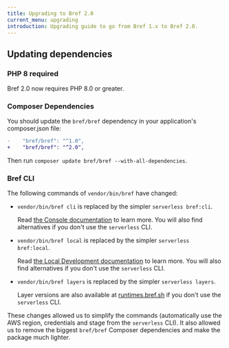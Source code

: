 ```yaml
---
title: Upgrading to Bref 2.0
current_menu: upgrading
introduction: Upgrading guide to go from Bref 1.x to Bref 2.0.
---
```


## Updating dependencies

### PHP 8 required

Bref 2.0 now requires PHP 8.0 or greater.

### Composer Dependencies

You should update the `bref/bref` dependency in your application's composer.json file:

```diff
-    "bref/bref": "^1.0",
+    "bref/bref": "^2.0",
```

Then run `composer update bref/bref --with-all-dependencies`.

### Bref CLI

The following commands of `vendor/bin/bref` have changed:

- `vendor/bin/bref cli` is replaced by the simpler `serverless bref:cli`.

  Read [the Console documentation](../runtimes/console.md#usage) to learn more. You will also find alternatives if you don't use the `serverless` CLI.

- `vendor/bin/bref local` is replaced by the simpler `serverless bref:local`.

  Read [the Local Development documentation](../function/local-development.md) to learn more. You will also find alternatives if you don't use the `serverless` CLI.

- `vendor/bin/bref layers` is replaced by the simpler `serverless layers`.

  Layer versions are also available at [runtimes.bref.sh](https://runtimes.bref.sh/) if you don't use the `serverless` CLI.

These changes allowed us to simplify the commands (automatically use the AWS region, credentials and stage from the `serverless` CLI). It also allowed us to remove the biggest `bref/bref` Composer dependencies and make the package much lighter.
